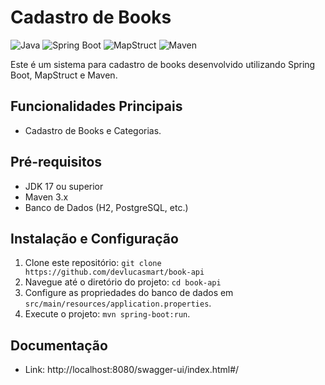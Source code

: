 # Cadastro de Books

![Java](https://img.shields.io/badge/Java-17-blue.svg)
![Spring Boot](https://img.shields.io/badge/Spring%20Boot-3.1.10-brightgreen.svg)
![MapStruct](https://img.shields.io/badge/MapStruct-1.5.3.Final-orange.svg)
![Maven](https://img.shields.io/badge/Maven-3.8.4-yellow.svg)

Este é um sistema para cadastro de books desenvolvido utilizando Spring Boot, MapStruct e Maven.

## Funcionalidades Principais

- Cadastro de Books e Categorias.

## Pré-requisitos

- JDK 17 ou superior
- Maven 3.x
- Banco de Dados (H2, PostgreSQL, etc.)

## Instalação e Configuração

1. Clone este repositório: `git clone https://github.com/devlucasmart/book-api`
2. Navegue até o diretório do projeto: `cd book-api`
3. Configure as propriedades do banco de dados em `src/main/resources/application.properties`.
4. Execute o projeto: `mvn spring-boot:run`.

## Documentação
- Link: http://localhost:8080/swagger-ui/index.html#/

